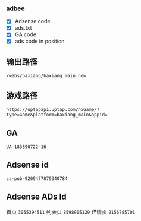 ### adbee

- [x] Adsense code
- [x] ads.txt
- [x] GA code
- [x] ads code in position

## 输出路径

`/webs/baxiang/baxiang_main_new`

## 游戏路径

`https://uptapapi.uptap.com/h5Game/?type=Game&platform=baxiang_main&appid=`

## GA

`UA-183890722-16`

## Adsense id

`ca-pub-9209477879340784`

## Adsense ADs Id

首页 `3055394511`
列表页 `8598905129`
详情页 `2156785701`

